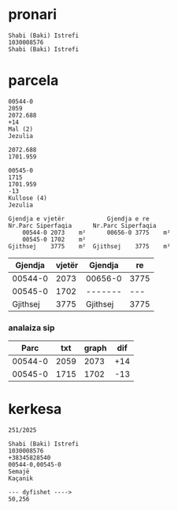 
# pronari

```
Shabi (Baki) Istrefi 
1030008576
Shabi (Baki) Istrefi

```
# parcela

```
00544-0
2059
2072.688
+14
Mal (2) 
Jezulia

2072.688
1701.959

00545-0
1715
1701.959
-13
Kullose (4)
Jezulia

Gjendja e vjetër			Gjendja e re		
Nr.Parc	Siperfaqia		Nr.Parc	Siperfaqia	
    00544-0	2073	m²	    00656-0	3775	m²
    00545-0	1702	m²			
Gjithsej	3775	m²	Gjithsej	3775	m²

```
| Gjendja | vjetër | Gjendja | re |
| --------------- | --------------- | --------------- | --------------- |
| 00544-0  | 2073  | 00656-0  | 3775  |
| 00545-0  | 1702  | -------  | ---   |
| Gjithsej | 3775  | Gjithsej | 3775  |


### analaiza sip

| Parc | txt | graph | dif |
| --------------- | --------------- | --------------- | --------------- |
| 00544-0 | 2059 | 2073 | +14 |
| 00545-0 | 1715 | 1702 | -13 |


# kerkesa

```
251/2025

Shabi (Baki) Istrefi 
1030008576
+38345828540
00544-0,00545-0
Semajë
Kaçanik

--- dyfishet ---->
50,256

```
